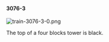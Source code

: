 #### 3076-3
![train-3076-3-0.png](https://github.com/lil-lab/nlvr/raw/master/nlvr/train/images/9/train-3076-3-0.png "train-3076-3-0.png")

The top of a four blocks tower is black.